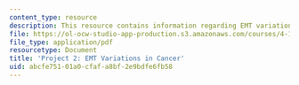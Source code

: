 ```yaml
---
content_type: resource
description: This resource contains information regarding EMT variations in cancer.
file: https://ol-ocw-studio-app-production.s3.amazonaws.com/courses/4-112-architecture-design-fundamentals-i-nano-machines-fall-2012/abcfe75101a0cfafa8bf2e9bdfe6fb58_MIT4_112F12_Doc_Ex2.pdf
file_type: application/pdf
resourcetype: Document
title: 'Project 2: EMT Variations in Cancer'
uid: abcfe751-01a0-cfaf-a8bf-2e9bdfe6fb58
---
```

